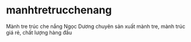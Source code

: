 # manhtretrucchenang
Mành tre trúc che nắng Ngọc Dương chuyên sản xuất mành tre, mành trúc giá rẻ, chất lượng hàng đầu
